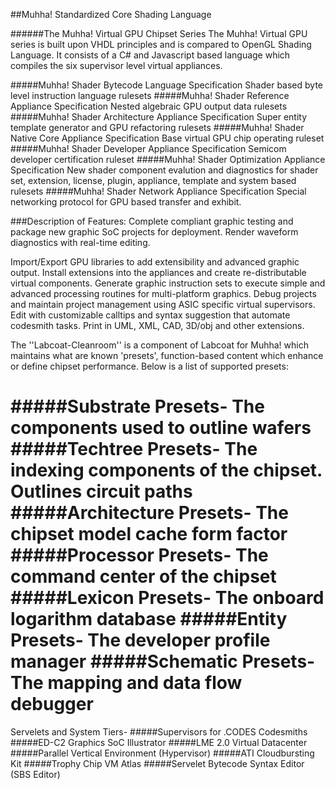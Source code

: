 ##Muhha! Standardized Core Shading Language

######The Muhha! Virtual GPU Chipset Series
The Muhha! Virtual GPU series is built upon VHDL principles and is compared to OpenGL Shading Language. It consists of a C# and Javascript based language which compiles the six supervisor level virtual appliances. 

#####Muhha! Shader Bytecode Language Specification
Shader based byte level instruction language rulesets
#####Muhha! Shader Reference Appliance Specification
Nested algebraic GPU output data rulesets
#####Muhha! Shader Architecture Appliance Specification
Super entity template generator and GPU refactoring rulesets
#####Muhha! Shader Native Core Appliance Specification
Base virtual GPU chip operating ruleset
#####Muhha! Shader Developer Appliance Specification
Semicom developer certification ruleset
#####Muhha! Shader Optimization Appliance Specification
New shader component evalution and diagnostics for shader set, extension, license, plugin, appliance, template and  system based rulesets
#####Muhha! Shader Network Appliance Specification
Special networking protocol for GPU based transfer and exhibit.

###Description of Features:
Complete compliant graphic testing and package new graphic SoC projects for deployment. Render waveform diagnostics with real-time editing.

 Import/Export GPU libraries to add extensibility and advanced graphic output.
 Install extensions into the appliances and create re-distributable virtual components.
 Generate graphic instruction sets to execute simple and advanced processing routines for multi-platform graphics.
 Debug projects and maintain project management using ASIC specific virtual  supervisors. 
 Edit with customizable calltips and syntax suggestion that automate codesmith tasks.
 Print in UML, XML, CAD, 3D/obj and other extensions.

The ''Labcoat-Cleanroom'' is a component of Labcoat for Muhha! which maintains what are known 'presets', function-based content which enhance or define chipset performance. Below is a list of supported presets:

#####Substrate Presets- 
The components used to outline wafers
#####Techtree Presets- 
The indexing components of the chipset. Outlines circuit paths
#####Architecture Presets- 
The chipset model cache form factor
#####Processor Presets- 
The command center of the chipset
#####Lexicon Presets- 
The onboard logarithm database
#####Entity Presets- 
The developer profile manager
#####Schematic Presets- 
The mapping and data flow debugger
==================

 Servelets and System Tiers-
#####Supervisors for .CODES Codesmiths
#####ED-C2 Graphics SoC Illustrator
#####LME 2.0 Virtual Datacenter 
#####Parallel Vertical Environment (Hypervisor)
#####ATI Cloudbursting Kit
#####Trophy Chip VM Atlas
#####Servelet Bytecode Syntax Editor (SBS Editor)
